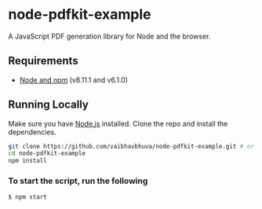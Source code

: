 # node-pdfkit-example
A JavaScript PDF generation library for Node and the browser.

## Requirements

- [Node and npm](https://nodejs.org) (v8.11.1 and v6.1.0)

## Running Locally

Make sure you have [Node.js](http://nodejs.org/) installed.
Clone the repo and install the dependencies.

```sh
git clone https://github.com/vaibhavbhuva/node-pdfkit-example.git # or clone your own fork
cd node-pdfkit-example
npm install
```

###  To start the script, run the following

    $ npm start
